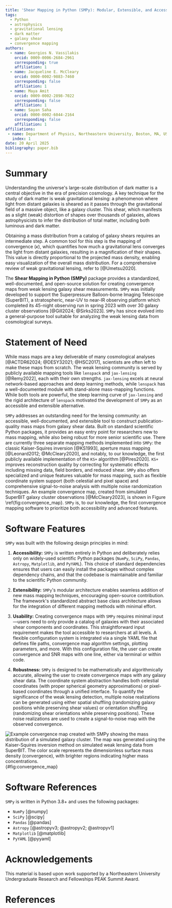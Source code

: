 ```yaml
---
title: 'Shear Mapping in Python (SMPy): Modular, Extensible, and Accessible Dark Matter Mapping'
tags:
  - Python
  - astrophysics
  - gravitational lensing
  - dark matter
  - galaxy shear
  - convergence mapping
authors:
  - name: Georgios N. Vassilakis
    orcid: 0009-0006-2684-2961
    corresponding: true
    affiliation: 1
  - name: Jacqueline E. McCleary
    orcid: 0000-0002-9883-7460
    corresponding: false
    affiliation: 1
  - name: Maya Amit
    orcid: 0009-0002-2898-7022
    corresponding: false
    affiliation: 1
  - name: Sayan Saha
    orcid: 0000-0002-6044-2164
    corresponding: false
    affiliation: 1
affiliations:
 - name: Department of Physics, Northeastern University, Boston, MA, USA
   index: 1
date: 20 April 2025
bibliography: paper.bib
---
```


# Summary

Understanding the universe's large-scale distribution of dark matter is a central objective in the era of precision cosmology. A key technique for the study of dark matter is weak gravitational lensing: a phenomenon where light from distant galaxies is sheared as it passes through the gravitational field of a massive object, like a galaxy cluster. This shear, which manifests as a slight (weak) distortion of shapes over thousands of galaxies, allows astrophysicists to infer the distribution of total matter, including both luminous and dark matter.

Obtaining a mass distribution from a catalog of galaxy shears requires an intermediate step. A common tool for this step is the mapping of convergence ($\kappa$), which quantifies how much a gravitational lens converges the light from distant galaxies, resulting in a magnification of their shapes. This value is directly proportional to the projected mass density, enabling easy visualization of the overall mass distribution. For a comprehensive review of weak gravitational lensing, refer to [@Umetsu2020]. 

The **Shear Mapping in Python (SMPy)** package provides a standardized, well-documented, and open-source solution for creating convergence maps from weak lensing galaxy shear measurements. `SMPy` was initially developed to support the Superpressure Balloon-borne Imaging Telescope (SuperBIT), a stratospheric, near-UV to near-IR observing platform which completed its 45-night observing run in spring 2023 with over 30 galaxy cluster observations [@Gill2024; @Sirks2023]. `SMPy` has since evolved into a general-purpose tool suitable for analyzing the weak lensing data from cosmological surveys.

# Statement of Need

While mass maps are a key deliverable of many cosmological analyses [@ACTDR62024; @DESY32021; @HSC2017], scientists are often left to make these maps from scratch. The weak lensing community is served by publicly available mapping tools like `lenspack` and `jax-lensing` [@Remy2022], each with their own strengths. `jax-lensing` excels at neural network-based approaches and deep learning methods, while `lenspack` has a well-documented module with stand-alone mass-mapping functions. While both tools are powerful, the steep learning curve of `jax-lensing` and the rigid architecture of `lenspack` motivated the development of `SMPy` as an accessible and extensible alternative.

`SMPy` addresses an outstanding need for the lensing community: an accessible, well-documented, and extensible tool to construct publication-quality mass maps from galaxy shear data. Built on standard scientific Python packages, it provides an easy entry point for researchers new to mass mapping, while also being robust for more senior scientific use. There are currently three separate mapping methods implemented into `SMPy`: the classic Kaiser-Squires inversion [@KS1993], aperture mass mapping [@Leonard2012; @McCleary2020], and notably, to our knowledge, the first publicly available implementation of the `KS+` algorithm [@Pires2020]. `KS+` improves reconstruction quality by correcting for systematic effects including missing data, field borders, and reduced shear. `SMPy` also offers specialized and unique features valuable for mass mapping, such as flexible coordinate system support (both celestial and pixel space) and comprehensive signal-to-noise analysis with multiple noise randomization techniques. An example convergence map, created from simulated SuperBIT galaxy cluster observations [@McCleary2023], is shown in Figure \ref{fig:convergence_map}. `SMPy` is, to our knowledge, the first convergence mapping software to prioritize both accessibility and advanced features.

# Software Features

`SMPy` was built with the following design principles in mind:

1. **Accessibility:** `SMPy` is written entirely in Python and deliberately relies only on widely-used scientific Python packages (`NumPy`, `SciPy`, `Pandas`, `Astropy`, `Matplotlib`, and `PyYAML`). This choice of standard dependencies ensures that users can easily install the packages without complex dependency chains, and that the codebase is maintainable and familiar to the scientific Python community.

2. **Extensibility:** `SMPy`'s modular architecture enables seamless addition of new mass mapping techniques, encouraging open-source contribution. The framework's standardized abstract base class architecture allows for the integration of different mapping methods with minimal effort.

3. **Usability:** Creating convergence maps with `SMPy` requires minimal input—users need to only provide a catalog of galaxies with their associated shear components and coordinates. This straightforward input requirement makes the tool accessible to researchers at all levels. A flexible configuration system is integrated via a single YAML file that defines file paths, convergence map algorithm settings, plotting parameters, and more. With this configuration file, the user can create convergence and SNR maps with one line, either via terminal or within code.

4. **Robustness:** `SMPy` is designed to be mathematically and algorithmically accurate, allowing the user to create convergence maps with any galaxy shear data. The coordinate system abstraction handles both celestial coordinates (with proper spherical geometry approximations) or pixel-based coordinates through a unified interface. To quantify the significance of the weak lensing detection, multiple noise realizations can be generated using either spatial shuffling (randomizing galaxy positions while preserving shear values) or orientation shuffling (randomizing shear orientations while preserving positions). These noise realizations are used to create a signal-to-noise map with the observed convergence.

![Example convergence map created with SMPy showing the mass distribution of a simulated galaxy cluster. The map was generated using the Kaiser-Squires inversion method on simulated weak lensing data from SuperBIT. The color scale represents the dimensionless surface mass density (convergence), with brighter regions indicating higher mass concentrations.](KS_convergence_map.png){#fig:convergence_map}

# Software References

`SMPy` is written in Python 3.8+ and uses the following packages:

- `NumPy` [@numpy]
- `SciPy` [@scipy]
- `Pandas` [@pandas]
- `Astropy` [@astropyv3; @astropyv2; @astropyv1]
- `Matplotlib` [@matplotlib]
- `PyYAML` [@pyyaml]


# Acknowledgements

This material is based upon work supported by a Northeastern University Undergraduate Research and Fellowships PEAK Summit Award.

# References